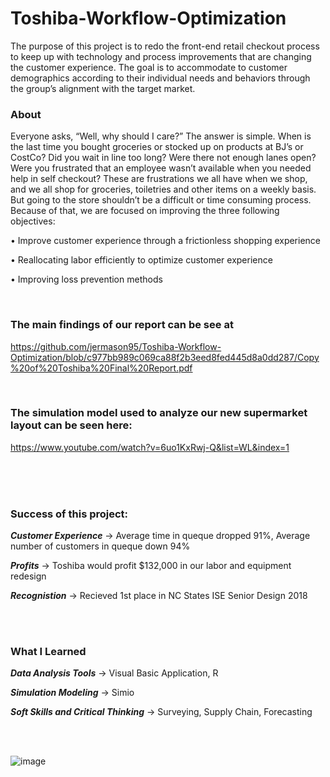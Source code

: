 # Toshiba-Workflow-Optimization

The purpose of this project is to redo the front-end retail checkout process to keep up with technology and process improvements that are changing the customer experience. The goal is to accommodate to customer demographics according to their individual needs and behaviors through the group’s alignment with the target market.

### About
Everyone asks, “Well, why should I care?” The answer is simple. When is the last time you bought groceries or stocked up on products at BJ’s or CostCo? Did you wait in line too long? Were there not enough lanes open? Were you frustrated that an employee wasn’t available when you needed help in self checkout?
These are frustrations we all have when we shop, and we all shop for groceries, toiletries and other items on a weekly basis. But going to the store shouldn’t be a difficult or time consuming process. Because of that, we are focused on improving the three following objectives: 

•	Improve customer experience through a frictionless shopping experience 

•	Reallocating labor efficiently to optimize customer experience 

•	Improving loss prevention methods


<br/>

### The main findings of our report can be see at 

https://github.com/jermason95/Toshiba-Workflow-Optimization/blob/c977bb989c069ca88f2b3eed8fed445d8a0dd287/Copy%20of%20Toshiba%20Final%20Report.pdf

<br/>

### The simulation model used to analyze our new supermarket layout can be seen here: 

https://www.youtube.com/watch?v=6uo1KxRwj-Q&list=WL&index=1

 
  <br/>
  <br/>
  <br/>

### Success of this project:

***Customer Experience*** → Average time in queque dropped 91%, Average number of customers in queque down 94%

***Profits*** →  Toshiba would profit $132,000 in our labor and equipment redesign

***Recognistion*** →  Recieved 1st place in NC States ISE Senior Design 2018

 <br/>
 <br/>

### What I Learned

***Data Analysis Tools*** → Visual Basic Application, R

***Simulation Modeling*** → Simio

***Soft Skills and Critical Thinking*** → Surveying, Supply Chain, Forecasting
 
 <br/>
  <br/>
  
![image](https://user-images.githubusercontent.com/85593608/121385030-c49cb580-c916-11eb-8102-e21698a2c02e.png)

